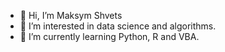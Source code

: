 - 👋 Hi, I’m Maksym Shvets
- 👀 I’m interested in data science and algorithms.
- 🌱 I’m currently learning Python, R and VBA.


<!---

- 💞️ I’m looking to collaborate on ...
- 📫 How to reach me ...
shvetsmaksym/shvetsmaksym is a ✨ special ✨ repository because its `README.md` (this file) appears on your GitHub profile.
You can click the Preview link to take a look at your changes.
--->
